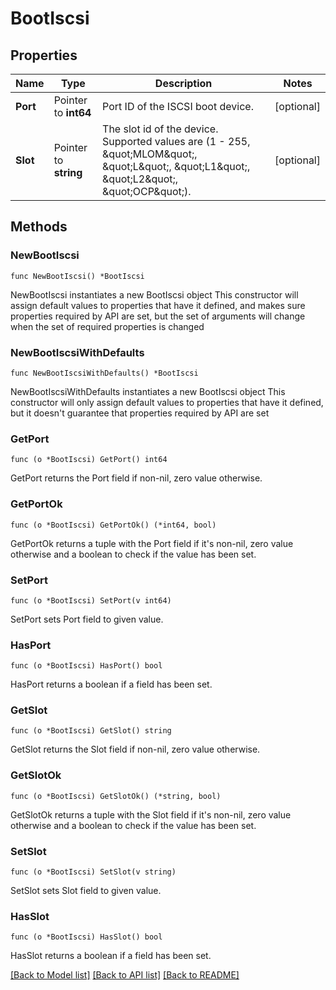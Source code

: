 # BootIscsi

## Properties

Name | Type | Description | Notes
------------ | ------------- | ------------- | -------------
**Port** | Pointer to **int64** | Port ID of the ISCSI boot device. | [optional] 
**Slot** | Pointer to **string** | The slot id of the device. Supported values are (1 - 255, \&quot;MLOM\&quot;, \&quot;L\&quot;, \&quot;L1\&quot;, \&quot;L2\&quot;, \&quot;OCP\&quot;). | [optional] 

## Methods

### NewBootIscsi

`func NewBootIscsi() *BootIscsi`

NewBootIscsi instantiates a new BootIscsi object
This constructor will assign default values to properties that have it defined,
and makes sure properties required by API are set, but the set of arguments
will change when the set of required properties is changed

### NewBootIscsiWithDefaults

`func NewBootIscsiWithDefaults() *BootIscsi`

NewBootIscsiWithDefaults instantiates a new BootIscsi object
This constructor will only assign default values to properties that have it defined,
but it doesn't guarantee that properties required by API are set

### GetPort

`func (o *BootIscsi) GetPort() int64`

GetPort returns the Port field if non-nil, zero value otherwise.

### GetPortOk

`func (o *BootIscsi) GetPortOk() (*int64, bool)`

GetPortOk returns a tuple with the Port field if it's non-nil, zero value otherwise
and a boolean to check if the value has been set.

### SetPort

`func (o *BootIscsi) SetPort(v int64)`

SetPort sets Port field to given value.

### HasPort

`func (o *BootIscsi) HasPort() bool`

HasPort returns a boolean if a field has been set.

### GetSlot

`func (o *BootIscsi) GetSlot() string`

GetSlot returns the Slot field if non-nil, zero value otherwise.

### GetSlotOk

`func (o *BootIscsi) GetSlotOk() (*string, bool)`

GetSlotOk returns a tuple with the Slot field if it's non-nil, zero value otherwise
and a boolean to check if the value has been set.

### SetSlot

`func (o *BootIscsi) SetSlot(v string)`

SetSlot sets Slot field to given value.

### HasSlot

`func (o *BootIscsi) HasSlot() bool`

HasSlot returns a boolean if a field has been set.


[[Back to Model list]](../README.md#documentation-for-models) [[Back to API list]](../README.md#documentation-for-api-endpoints) [[Back to README]](../README.md)


